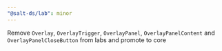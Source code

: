 ```yaml
---
"@salt-ds/lab": minor
---
```


Remove `Overlay`, `OverlayTrigger`, `OverlayPanel`, `OverlayPanelContent` and `OverlayPanelCloseButton` from labs and promote to core
